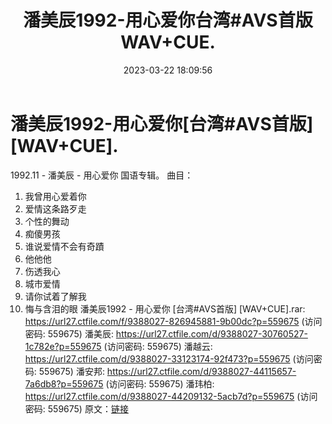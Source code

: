 ﻿---
title: 潘美辰1992-用心爱你台湾#AVS首版WAV+CUE.
date: 2023-03-22 18:09:56
categories: WAV车载音乐、镜像
tags: 华语中文
---
# 潘美辰1992-用心爱你[台湾#AVS首版][WAV+CUE].

1992.11 - 潘美辰 - 用心爱你
国语专辑。
曲目：
01. 我曾用心爱着你
02. 爱情这条路歹走
03. 个性的舞动
04. 痴傻男孩
05. 谁说爱情不会有奇蹟
06. 他他他
07. 伤透我心
08. 城市爱情
09. 请你试着了解我
10. 悔与含泪的眼
潘美辰1992 - 用心爱你 [台湾#AVS首版] [WAV+CUE].rar: https://url27.ctfile.com/f/9388027-826945881-9b00dc?p=559675
(访问密码: 559675)
潘美辰: https://url27.ctfile.com/d/9388027-30760527-1c782e?p=559675
(访问密码: 559675)
潘越云: https://url27.ctfile.com/d/9388027-33123174-92f473?p=559675
(访问密码: 559675)
潘安邦: https://url27.ctfile.com/d/9388027-44115657-7a6db8?p=559675
(访问密码: 559675)
潘玮柏: https://url27.ctfile.com/d/9388027-44209132-5acb7d?p=559675
(访问密码: 559675)
原文：[链接](https://blog.sina.com.cn/s/blog_1647c7e760103113g.html)